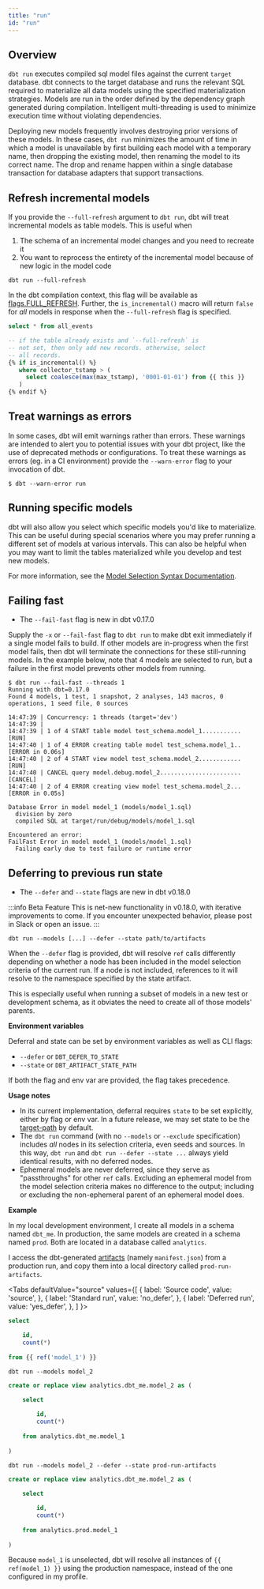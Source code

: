 ```yaml
---
title: "run"
id: "run"
---
```


## Overview

`dbt run` executes compiled sql model files against the current `target`
database. dbt connects to the target database and runs the relevant SQL required
to materialize all data models using the specified materialization strategies.
Models are run in the order defined by the dependency graph generated during
compilation. Intelligent multi-threading is used to minimize execution time
without violating dependencies.

Deploying new models frequently involves destroying prior versions of these
models. In these cases, `dbt run` minimizes the amount of time in which a model
is unavailable by first building each model with a temporary name, then dropping
the existing model, then renaming the model to its correct name. The drop and
rename happen within a single database transaction for database adapters that
support transactions.

## Refresh incremental models

If you provide the `--full-refresh` argument to `dbt run`, dbt will treat incremental models as table models. This is useful when

1. The schema of an incremental model changes and you need to recreate it
2. You want to reprocess the entirety of the incremental model because of new logic in the model code

<File name='bash'>

```shell
dbt run --full-refresh
```

</File>

In the dbt compilation context, this flag will be available as [flags.FULL_REFRESH](flags). Further, the `is_incremental()` macro will return `false` for *all* models in response when the `--full-refresh` flag is specified.

<File name='models/example.sql'>

```sql
select * from all_events

-- if the table already exists and `--full-refresh` is
-- not set, then only add new records. otherwise, select
-- all records.
{% if is_incremental() %}
   where collector_tstamp > (
     select coalesce(max(max_tstamp), '0001-01-01') from {{ this }}
   )
{% endif %}
```

</File>

## Treat warnings as errors

In some cases, dbt will emit warnings rather than errors. These warnings are intended to alert you to potential issues with your dbt project, like the use of deprecated methods or configurations. To treat these warnings as errors (eg. in a CI environment) provide the `--warn-error` flag to your invocation of dbt.

```
$ dbt --warn-error run
```

## Running specific models

dbt will also allow you select which specific models you'd like to materialize. This can be useful during special scenarios where you may prefer running a different set of models at various intervals. This can also be helpful when you may want to limit the tables materialized while you develop and test new models.

For more information, see the [Model Selection Syntax Documentation](model-selection-syntax).

## Failing fast

<Changelog>

 - The `--fail-fast` flag is new in dbt v0.17.0

</Changelog>

Supply the `-x` or `--fail-fast` flag to `dbt run` to make dbt exit immediately
if a single model fails to build. If other models are in-progress when the first
model fails, then dbt will terminate the connections for these still-running
models. In the example below, note that 4 models are selected to run, but a
failure in the first model prevents other models from running.

```text
$ dbt run --fail-fast --threads 1
Running with dbt=0.17.0
Found 4 models, 1 test, 1 snapshot, 2 analyses, 143 macros, 0 operations, 1 seed file, 0 sources

14:47:39 | Concurrency: 1 threads (target='dev')
14:47:39 |
14:47:39 | 1 of 4 START table model test_schema.model_1........... [RUN]
14:47:40 | 1 of 4 ERROR creating table model test_schema.model_1.. [ERROR in 0.06s]
14:47:40 | 2 of 4 START view model test_schema.model_2............ [RUN]
14:47:40 | CANCEL query model.debug.model_2....................... [CANCEL]
14:47:40 | 2 of 4 ERROR creating view model test_schema.model_2... [ERROR in 0.05s]

Database Error in model model_1 (models/model_1.sql)
  division by zero
  compiled SQL at target/run/debug/models/model_1.sql

Encountered an error:
FailFast Error in model model_1 (models/model_1.sql)
  Failing early due to test failure or runtime error
```

## Deferring to previous run state

<Changelog>

 - The `--defer` and `--state` flags are new in dbt v0.18.0

</Changelog>

:::info Beta Feature
This is net-new functionality in v0.18.0, with iterative improvements to come.
If you encounter unexpected behavior, please post in Slack or open an issue.
:::

```
dbt run --models [...] --defer --state path/to/artifacts
```

When the `--defer` flag is provided, dbt will resolve `ref` calls differently 
depending on whether a node has been included in the model selection criteria of
the current run. If a node is not included, references to it will resolve to the namespace 
specified by the state artifact.

This is especially useful when running a subset of models in a new test or development schema,
as it obviates the need to create all of those models' parents.

**Environment variables**

Deferral and state can be set by environment variables as well as CLI flags:

- `--defer` or `DBT_DEFER_TO_STATE`
- `--state` or `DBT_ARTIFACT_STATE_PATH`

If both the flag and env var are provided, the flag takes precedence.

**Usage notes**

- In its current implementation, deferral requires `state` to be set explicitly, either
by flag or env var. In a future release, we may set state to be the [target-path](target-path) by default.
- The `dbt run` command (with no `--models` or `--exclude` specification) includes _all_
nodes in its selection criteria, even seeds and sources. In this way, `dbt run` 
and `dbt run --defer --state ...` always yield identical results, with no deferred nodes.
- Ephemeral models are never deferred, since they serve as "passthroughs" for other `ref` calls.
Excluding an ephemeral model from the model selection criteria makes no difference
to the output; including or excluding the non-ephemeral parent of an ephemeral model does.

**Example**

In my local development environment, I create all models in a schema named
`dbt_me`. In production, the same models are created in a schema named
`prod`. Both are located in a database called `analytics`.

I access the dbt-generated [artifacts](artifacts) (namely `manifest.json`)
from a production run, and copy them into a local directory called `prod-run-artifacts`.

<Tabs
  defaultValue="source"
  values={[
    { label: 'Source code', value: 'source', },
    { label: 'Standard run', value: 'no_defer', },
    { label: 'Deferred run', value: 'yes_defer', },
  ]
}>
<TabItem value="source">

<File name='models/model_2.sql'>

```sql
select

    id,
    count(*)
    
from {{ ref('model_1') }}
```

</File>
</TabItem>

<TabItem value="no_defer">

```shell
dbt run --models model_2
```

<File name='target/run/my_project/model_2.sql'>

```sql
create or replace view analytics.dbt_me.model_2 as (
    
    select

        id,
        count(*)
        
    from analytics.dbt_me.model_1
    
)
```

</File>
</TabItem>

<TabItem value="yes_defer">

```shell
dbt run --models model_2 --defer --state prod-run-artifacts
```

<File name='target/run/my_project/model_2.sql'>

```sql
create or replace view analytics.dbt_me.model_2 as (
    
    select

        id,
        count(*)
        
    from analytics.prod.model_1
    
)
```

</File>

Because `model_1` is unselected, dbt will resolve all instances of `{{ ref(model_1) }}` 
using the production namespace, instead of the one configured in my profile.

</TabItem>
</Tabs>
